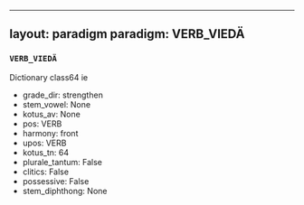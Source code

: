 
---
layout: paradigm
paradigm: VERB_VIEDÄ
---
### ` VERB_VIEDÄ `

Dictionary class64 ie
* grade_dir: strengthen
* stem_vowel: None
* kotus_av: None
* pos: VERB
* harmony: front
* upos: VERB
* kotus_tn: 64
* plurale_tantum: False
* clitics: False
* possessive: False
* stem_diphthong: None
